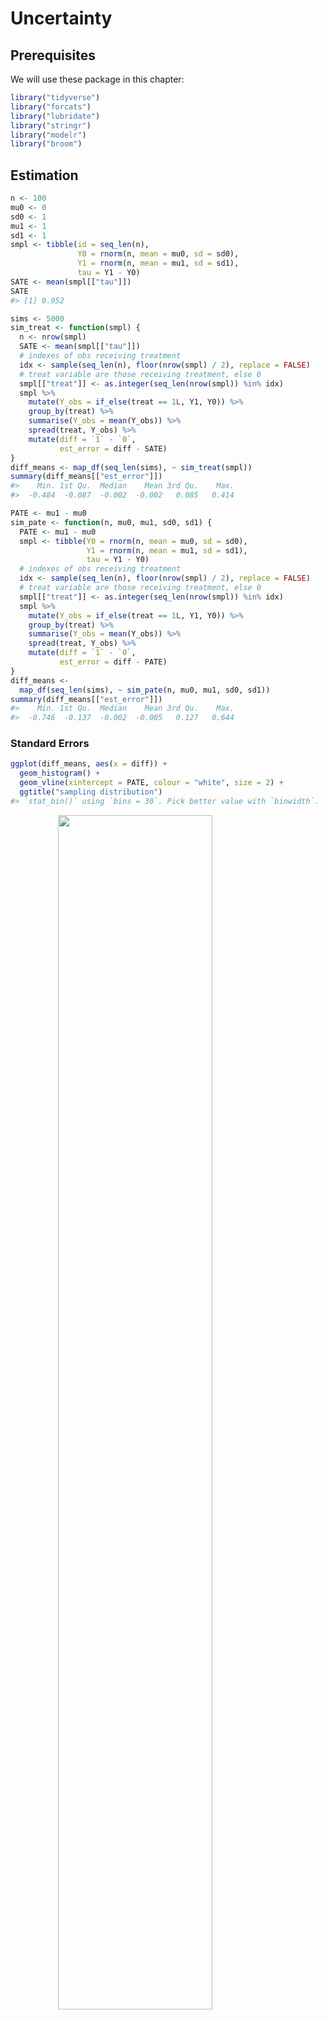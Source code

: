 
# Uncertainty


## Prerequisites

We will use these package in this chapter:

```r
library("tidyverse")
library("forcats")
library("lubridate")
library("stringr")
library("modelr")
library("broom")
```

## Estimation


```r
n <- 100
mu0 <- 0
sd0 <- 1
mu1 <- 1
sd1 <- 1
smpl <- tibble(id = seq_len(n),
               Y0 = rnorm(n, mean = mu0, sd = sd0),
               Y1 = rnorm(n, mean = mu1, sd = sd1),
               tau = Y1 - Y0)
SATE <- mean(smpl[["tau"]])
SATE
#> [1] 0.952
```


```r
sims <- 5000
sim_treat <- function(smpl) {
  n <- nrow(smpl)
  SATE <- mean(smpl[["tau"]])
  # indexes of obs receiving treatment
  idx <- sample(seq_len(n), floor(nrow(smpl) / 2), replace = FALSE)
  # treat variable are those receiving treatment, else 0
  smpl[["treat"]] <- as.integer(seq_len(nrow(smpl)) %in% idx)
  smpl %>%
    mutate(Y_obs = if_else(treat == 1L, Y1, Y0)) %>%
    group_by(treat) %>%
    summarise(Y_obs = mean(Y_obs)) %>%
    spread(treat, Y_obs) %>%
    mutate(diff = `1` - `0`,
           est_error = diff - SATE)
}
diff_means <- map_df(seq_len(sims), ~ sim_treat(smpl))
summary(diff_means[["est_error"]])
#>    Min. 1st Qu.  Median    Mean 3rd Qu.    Max. 
#>  -0.484  -0.087  -0.002  -0.002   0.085   0.414
```


```r
PATE <- mu1 - mu0
sim_pate <- function(n, mu0, mu1, sd0, sd1) {
  PATE <- mu1 - mu0
  smpl <- tibble(Y0 = rnorm(n, mean = mu0, sd = sd0),
                 Y1 = rnorm(n, mean = mu1, sd = sd1),
                 tau = Y1 - Y0)
  # indexes of obs receiving treatment
  idx <- sample(seq_len(n), floor(nrow(smpl) / 2), replace = FALSE)
  # treat variable are those receiving treatment, else 0
  smpl[["treat"]] <- as.integer(seq_len(nrow(smpl)) %in% idx)
  smpl %>%
    mutate(Y_obs = if_else(treat == 1L, Y1, Y0)) %>%
    group_by(treat) %>%
    summarise(Y_obs = mean(Y_obs)) %>%
    spread(treat, Y_obs) %>%
    mutate(diff = `1` - `0`,
           est_error = diff - PATE)
}
diff_means <-
  map_df(seq_len(sims), ~ sim_pate(n, mu0, mu1, sd0, sd1))
summary(diff_means[["est_error"]])
#>    Min. 1st Qu.  Median    Mean 3rd Qu.    Max. 
#>  -0.746  -0.137  -0.002  -0.005   0.127   0.644
```


### Standard Errors


```r
ggplot(diff_means, aes(x = diff)) +
  geom_histogram() +
  geom_vline(xintercept = PATE, colour = "white", size = 2) +
  ggtitle("sampling distribution")
#> `stat_bin()` using `bins = 30`. Pick better value with `binwidth`.
```

<img src="uncertainty_files/figure-html/unnamed-chunk-6-1.png" width="70%" style="display: block; margin: auto;" />

```r
sim_pate_se <- function(n, mu0, mu1, sd0, sd1) {
  PATE <- mu1 - mu0
  smpl <- tibble(Y0 = rnorm(n, mean = mu0, sd = sd0),
                 Y1 = rnorm(n, mean = mu1, sd = sd1),
                 tau = Y1 - Y0)
  # indexes of obs receiving treatment
  idx <- sample(seq_len(n), floor(nrow(smpl) / 2), replace = FALSE)
  # treat variable are those receiving treatment, else 0
  smpl[["treat"]] <- as.integer(seq_len(nrow(smpl)) %in% idx)
  smpl %>%
    mutate(Y_obs = if_else(treat == 1L, Y1, Y0)) %>%
    group_by(treat) %>%
    summarise(mean = mean(Y_obs), var = var(Y_obs),
              nobs = n()) %>%
    summarise(diff_mean = diff(mean),
              se = sqrt(sum(var / nobs)),
              est_error = diff_mean - PATE)
}
diff_means <-
  map_df(seq_len(sims), ~ sim_pate_se(n, mu0, mu1, sd0, sd1))
```

```r
summary(diff_means[["se"]])
#>    Min. 1st Qu.  Median    Mean 3rd Qu.    Max. 
#>   0.149   0.190   0.200   0.200   0.209   0.252
```


### Confidence Intervals


```r
sim_binom_ci <- function(size, prob =  p) {
}
```


### Margin of Error and Sample Size Calculation in Polls

Write a function to calculate the sample size needed for a given proportion.

```r
moe_pop_prop <- function(MoE) {
  tibble(p = seq(from = 0.01, to = 0.99, by = 0.01),
         n = 1.96 ^ 2 * p * (1 - p) / MoE ^ 2,
         MoE = MoE)
}
moe_pop_prop(0.01)
#> # A tibble: 99 x 3
#>       p     n   MoE
#>   <dbl> <dbl> <dbl>
#> 1  0.01   380  0.01
#> 2  0.02   753  0.01
#> 3  0.03  1118  0.01
#> 4  0.04  1475  0.01
#> 5  0.05  1825  0.01
#> 6  0.06  2167  0.01
#> # ... with 93 more rows
```
Then use [map_df](https://www.rdocumentation.org/packages/purrr/topics/map_df) to call this function for different margins of error, and return the entire thing as a data frame with columns: `n`, `p`, and `MoE`.

```r
MoE <- c(0.01, 0.03, 0.05)
props <- map_df(MoE, moe_pop_prop)
```
Since its a data frame, its easy to plot with [ggplot](https://www.rdocumentation.org/packages/ggplot2/topics/ggplot):

```r
ggplot(props, aes(x = p, y = n, colour = factor(MoE))) +
  geom_line() +
  labs(colour = "margin of error",
       x = "population proportion",
       y = "sample size") +
  theme(legend.position = "bottom")
```

<img src="uncertainty_files/figure-html/unnamed-chunk-12-1.png" width="70%" style="display: block; margin: auto;" />
[read_csv](https://www.rdocumentation.org/packages/readr/topics/read_csv) already recognizes the date columns, so we don't need to convert them.
The 2008 election was on Nov 11, 2008, so we'll store that in a variable.

```r
ELECTION_DATE <- ymd(20081104)
```
Load the final vote shares,

```r
data("pres08", package = "qss")
```
and polling data

```r
data("polls08", package = "qss")
```
We need to add an additional column to the `polls08` data frame which contains
the number of days until the election:

```r
polls08 <- polls08 %>%
  mutate(DaysToElection = as.integer(ELECTION_DATE - middate))
```
For each state calculate the mean of the latest polls,

```r
poll_pred <-
  polls08 %>%
  group_by(state) %>%
  # latest polls in the state
  filter(DaysToElection == min(DaysToElection)) %>%
  # take mean of latest polls and convert from 0-100 to 0-1
  summarise(Obama = mean(Obama) / 100)
# Add confidence itervals
# sample size
sample_size <- 1000
# confidence level
alpha <- 0.05
poll_pred <-
  poll_pred %>%
  mutate(se = sqrt(Obama * (1 - Obama) / sample_size),
         ci_lwr = Obama + qnorm(alpha / 2) * se,
         ci_upr = Obama + qnorm(1 - alpha / 2) * se)
# Add actual outcome
poll_pred <-
  left_join(poll_pred,
            select(pres08, state, actual = Obama),
            by = "state") %>%
  mutate(actual = actual / 100,
         covers = (ci_lwr <= actual) & (actual <= ci_upr))
poll_pred
#> # A tibble: 51 x 7
#>   state Obama     se ci_lwr ci_upr actual covers
#>   <chr> <dbl>  <dbl>  <dbl>  <dbl>  <dbl>  <lgl>
#> 1    AK 0.390 0.0154  0.360  0.420   0.38   TRUE
#> 2    AL 0.360 0.0152  0.330  0.390   0.39  FALSE
#> 3    AR 0.440 0.0157  0.409  0.471   0.39  FALSE
#> 4    AZ 0.465 0.0158  0.434  0.496   0.45   TRUE
#> 5    CA 0.600 0.0155  0.570  0.630   0.61   TRUE
#> 6    CO 0.520 0.0158  0.489  0.551   0.54   TRUE
#> # ... with 45 more rows
```

In the plot, color the point ranges by whether they include the election day outcome.

```r
ggplot(poll_pred, aes(x = actual, y = Obama,
                      ymin = ci_lwr, ymax = ci_upr,
                      colour = covers)) +
  geom_abline(intercept = 0, slope = 1, colour = "white", size = 2) +
  geom_pointrange() +
  scale_y_continuous("Poll prediction", limits = c(0, 1)) +
  scale_x_continuous("Obama's vote share", limits = c(0, 1)) +
  scale_colour_discrete("CI includes result?") +
  coord_fixed() +
  theme(legend.position = "bottom")
```

<img src="uncertainty_files/figure-html/unnamed-chunk-17-1.png" width="70%" style="display: block; margin: auto;" />

Proportion of polls with confidence intervals that include the election outcome?

```r
poll_pred %>%
  summarise(mean(covers))
#> # A tibble: 1 x 1
#>   `mean(covers)`
#>            <dbl>
#> 1          0.588
```


```r
poll_pred <-
  poll_pred %>%
  # calc bias
  mutate(bias = Obama - actual) %>%
  # bias corrected prediction, se, and CI
  mutate(Obama_bc = Obama - mean(bias),
         se_bc = sqrt(Obama_bc * (1 - Obama_bc) / sample_size),
         ci_lwr_bc = Obama_bc + qnorm(alpha / 2) * se_bc,
         ci_upr_bc = Obama_bc + qnorm(1 - alpha / 2) * se_bc,
         covers_bc = (ci_lwr_bc <= actual) & (actual <= ci_upr_bc))
poll_pred %>%
  summarise(mean(covers_bc))
#> # A tibble: 1 x 1
#>   `mean(covers_bc)`
#>               <dbl>
#> 1             0.765
```
### Analysis of Randomized Controlled Trials
Load the `STAR` data from the **qss** package,

```r
data("STAR", package = "qss")
```
Add meaningful labels to the `classtype` variable:

```r
STAR <- STAR %>%
  mutate(classtype = factor(classtype,
                            labels = c("small class", "regular class",
                                       "regular class with aid")))
```
Summarize scores by classroom type:

```r
classtype_means <-
  STAR %>%
  group_by(classtype) %>%
  summarise(g4reading = mean(g4reading, na.rm = TRUE))
```
Plot the distribution of scores by classroom type:

```r
classtypes_used <- c("small class", "regular class")
ggplot(filter(STAR,
              classtype %in% classtypes_used,
              !is.na(g4reading)),
       aes(x = g4reading, y = ..density..)) +
  geom_histogram(binwidth = 20) +
  geom_vline(data = filter(classtype_means, classtype %in% classtypes_used),
             mapping = aes(xintercept = g4reading),
             colour = "white", size = 2) +
  facet_grid(classtype ~ .) +
  labs(x = "Fourth grade reading score", y = "Density")
```

<img src="uncertainty_files/figure-html/unnamed-chunk-23-1.png" width="70%" style="display: block; margin: auto;" />

```r
alpha <- 0.05
star_estimates <-
  STAR %>%
  filter(!is.na(g4reading)) %>%
  group_by(classtype) %>%
  summarise(n = n(),
            est = mean(g4reading),
            se = sd(g4reading) / sqrt(n)) %>%
  mutate(lwr = est + qnorm(alpha / 2) * se,
         upr = est + qnorm(1 - alpha / 2) * se)
star_estimates
#> # A tibble: 3 x 6
#>                classtype     n   est    se   lwr   upr
#>                   <fctr> <int> <dbl> <dbl> <dbl> <dbl>
#> 1            small class   726   723  1.91   720   727
#> 2          regular class   836   720  1.84   716   723
#> 3 regular class with aid   791   721  1.86   717   724
```

```r
star_estimates %>%
  filter(classtype %in% c("small class", "regular class")) %>%
  # ensure that it is ordered small then regular
  arrange(desc(classtype)) %>%
  summarise(
    se = sqrt(sum(se ^ 2)),
    est = diff(est)
  ) %>%
  mutate(ci_lwr = est + qnorm(alpha / 2) * se,
         ci_up = est + qnorm(1 - alpha / 2) * se)
#> # A tibble: 1 x 4
#>      se   est ci_lwr ci_up
#>   <dbl> <dbl>  <dbl> <dbl>
#> 1  2.65   3.5   -1.7   8.7
```
Use we could use [spread](https://www.rdocumentation.org/packages/tidyr/topics/spread) and [gather](https://www.rdocumentation.org/packages/tidyr/topics/gather):

```r
star_ate <-
  star_estimates %>%
  filter(classtype %in% c("small class", "regular class")) %>%
  mutate(classtype = fct_recode(factor(classtype),
                                "small" = "small class",
                                "regular" = "regular class")) %>%
  select(classtype, est, se) %>%
  gather(stat, value, -classtype) %>%
  unite(variable, stat, classtype)  %>%
  spread(variable, value) %>%
  mutate(ate_est = est_small - est_regular,
         ate_se = sqrt(se_small ^ 2 + se_regular ^ 2),
         ci_lwr = ate_est + qnorm(alpha / 2) * ate_se,
         ci_upr = ate_est + qnorm(1 - alpha / 2) * ate_se)
star_ate
#> # A tibble: 1 x 8
#>   est_regular est_small se_regular se_small ate_est ate_se ci_lwr ci_upr
#>         <dbl>     <dbl>      <dbl>    <dbl>   <dbl>  <dbl>  <dbl>  <dbl>
#> 1         720       723       1.84     1.91     3.5   2.65   -1.7    8.7
```
### Analysis Based on Student's t-Distribution
Use [filter](https://www.rdocumentation.org/packages/dplyr/topics/filter) to subset.

```r
t.test(filter(STAR, classtype == "small class")$g4reading,
       filter(STAR, classtype == "regular class")$g4reading)
#> 
#> 	Welch Two Sample t-test
#> 
#> data:  filter(STAR, classtype == "small class")$g4reading and filter(STAR, classtype == "regular class")$g4reading
#> t = 1, df = 2000, p-value = 0.2
#> alternative hypothesis: true difference in means is not equal to 0
#> 95 percent confidence interval:
#>  -1.70  8.71
#> sample estimates:
#> mean of x mean of y 
#>       723       720
```
The function [t.test](https://www.rdocumentation.org/packages/stat/topics/t.test) can also take a formula as its first parameter.

```r
t.test(g4reading ~ classtype,
       data = filter(STAR, classtype %in% c("small class", "regular class")))
#> 
#> 	Welch Two Sample t-test
#> 
#> data:  g4reading by classtype
#> t = 1, df = 2000, p-value = 0.2
#> alternative hypothesis: true difference in means is not equal to 0
#> 95 percent confidence interval:
#>  -1.70  8.71
#> sample estimates:
#>   mean in group small class mean in group regular class 
#>                         723                         720
```
## Hypothesis Testing
### Tea-Testing Experiment

```r
# Number of cups of tea
cups <- 4
# Number guessed correctly
k <- c(0, seq_len(cups))
true <-  tibble(correct = k * 2,
                n = choose(cups, k) * choose(cups, cups - k)) %>%
  mutate(prob = n / sum(n))
true
#> # A tibble: 5 x 3
#>   correct     n   prob
#>     <dbl> <dbl>  <dbl>
#> 1       0     1 0.0143
#> 2       2    16 0.2286
#> 3       4    36 0.5143
#> 4       6    16 0.2286
#> 5       8     1 0.0143
```

```r
sims <- 1000
guess <- tibble(guess = c("M", "T", "T", "M", "M", "T", "T", "M"))
randomize_tea <- function(df) {
  # randomize the order of teas
  assignment <- sample_frac(df, 1) %>%
    rename(actual = guess)
  bind_cols(df, assignment) %>%
    summarise(correct = sum(guess == actual))
}
approx <-
  map_df(seq_len(sims), ~ randomize_tea(guess)) %>%
  count(correct) %>%
  mutate(prob = n / sum(n))
left_join(select(approx, correct, prob_sim = prob),
          select(true, correct, prob_exact = prob),
          by = "correct") %>%
  mutate(diff = prob_sim - prob_exact)
#> # A tibble: 5 x 4
#>   correct prob_sim prob_exact      diff
#>     <dbl>    <dbl>      <dbl>     <dbl>
#> 1       0    0.020     0.0143  0.005714
#> 2       2    0.229     0.2286  0.000429
#> 3       4    0.492     0.5143 -0.022286
#> 4       6    0.246     0.2286  0.017429
#> 5       8    0.013     0.0143 -0.001286
```
### The General Framework
The test functions like [fisher.test](https://www.rdocumentation.org/packages/stat/topics/fisher.test) do not work particularly well with data frames, and expect vectors or matrices as input, so tidyverse functions are less directly applicable

```r
# all guesses correct
x <- tribble(~Guess, ~Truth, ~Number,
             "Milk", "Milk", 4L,
             "Milk", "Tea", 0L,
             "Tea", "Milk", 0L,
             "Tea", "Tea", 4L)
x
#> # A tibble: 4 x 3
#>   Guess Truth Number
#>   <chr> <chr>  <int>
#> 1  Milk  Milk      4
#> 2  Milk   Tea      0
#> 3   Tea  Milk      0
#> 4   Tea   Tea      4
# 6 correct guesses
y <- x %>%
  mutate(Number = c(3L, 1L, 1L, 3L))
y
#> # A tibble: 4 x 3
#>   Guess Truth Number
#>   <chr> <chr>  <int>
#> 1  Milk  Milk      3
#> 2  Milk   Tea      1
#> 3   Tea  Milk      1
#> 4   Tea   Tea      3
# Turn into a 2x2 table for fisher.test
select(spread(x, Truth, Number), -Guess)
#> # A tibble: 2 x 2
#>    Milk   Tea
#> * <int> <int>
#> 1     4     0
#> 2     0     4
# Use spread to make it a 2 x 2 table
fisher.test(select(spread(x, Truth, Number), -Guess),
            alternative = "greater")
#> 
#> 	Fisher's Exact Test for Count Data
#> 
#> data:  select(spread(x, Truth, Number), -Guess)
#> p-value = 0.01
#> alternative hypothesis: true odds ratio is greater than 1
#> 95 percent confidence interval:
#>    2 Inf
#> sample estimates:
#> odds ratio 
#>        Inf
fisher.test(select(spread(y, Truth, Number), -Guess))
#> 
#> 	Fisher's Exact Test for Count Data
#> 
#> data:  select(spread(y, Truth, Number), -Guess)
#> p-value = 0.5
#> alternative hypothesis: true odds ratio is not equal to 1
#> 95 percent confidence interval:
#>    0.212 621.934
#> sample estimates:
#> odds ratio 
#>       6.41
```
### One-Sample Tests

```r
n <- 1018
x.bar <- 550 / n
se <- sqrt(0.5 * 0.5 / n) # standard deviation of sampling distribution
## upper red area in the figure
upper <- pnorm(x.bar, mean = 0.5, sd = se, lower.tail = FALSE)
## lower red area in the figure; identical to the upper area
lower <- pnorm(0.5 - (x.bar - 0.5), mean = 0.5, sd = se)
## two-side p-value
upper + lower
#> [1] 0.0102
2 * upper
#> [1] 0.0102
## one-sided p-value
upper
#> [1] 0.00508
z.score <- (x.bar - 0.5) / se
z.score
#> [1] 2.57
pnorm(z.score, lower.tail = FALSE) # one-sided p-value
#> [1] 0.00508
2 * pnorm(z.score, lower.tail = FALSE) # two-sided p-value
#> [1] 0.0102
# 99% confidence interval contains 0.5
c(x.bar - qnorm(0.995) * se, x.bar + qnorm(0.995) * se)
#> [1] 0.500 0.581
# 95% confidence interval does not contain 0.5
c(x.bar - qnorm(0.975) * se, x.bar + qnorm(0.975) * se)
#> [1] 0.510 0.571
# no continuity correction to get the same p-value as above
prop.test(550, n = n, p = 0.5, correct = FALSE)
#> 
#> 	1-sample proportions test without continuity correction
#> 
#> data:  550 out of n, null probability 0.5
#> X-squared = 7, df = 1, p-value = 0.01
#> alternative hypothesis: true p is not equal to 0.5
#> 95 percent confidence interval:
#>  0.510 0.571
#> sample estimates:
#>    p 
#> 0.54
# with continuity correction
prop.test(550, n = n, p = 0.5)
#> 
#> 	1-sample proportions test with continuity correction
#> 
#> data:  550 out of n, null probability 0.5
#> X-squared = 6, df = 1, p-value = 0.01
#> alternative hypothesis: true p is not equal to 0.5
#> 95 percent confidence interval:
#>  0.509 0.571
#> sample estimates:
#>    p 
#> 0.54
prop.test(550, n = n, p = 0.5, conf.level = 0.99)
#> 
#> 	1-sample proportions test with continuity correction
#> 
#> data:  550 out of n, null probability 0.5
#> X-squared = 6, df = 1, p-value = 0.01
#> alternative hypothesis: true p is not equal to 0.5
#> 99 percent confidence interval:
#>  0.499 0.581
#> sample estimates:
#>    p 
#> 0.54
```

```r
# two-sided one-sample t-test
t.test(STAR$g4reading, mu = 710)
#> 
#> 	One Sample t-test
#> 
#> data:  STAR$g4reading
#> t = 10, df = 2000, p-value <2e-16
#> alternative hypothesis: true mean is not equal to 710
#> 95 percent confidence interval:
#>  719 723
#> sample estimates:
#> mean of x 
#>       721
```
### Two-sample tests
The ATE estimates are stored in a data frame, `star_ate`. Note that the [dplyr](https://cran.r-project.org/package=dplyr) function [transmute](https://www.rdocumentation.org/packages/dplyr/topics/transmute) is like `mutate`, but only returns the variables specified in the function.

```r
star_ate %>%
  transmute(p_value_1sided = pnorm(-abs(ate_est),
                                   mean = 0, sd = ate_se),
            p_value_2sided = 2 * pnorm(-abs(ate_est), mean = 0,
                                   sd = ate_se))
#> # A tibble: 1 x 2
#>   p_value_1sided p_value_2sided
#>            <dbl>          <dbl>
#> 1         0.0935          0.187
```

```r
t.test(g4reading ~ classtype,
  data = filter(STAR, classtype %in% c("small class", "regular class")))
#> 
#> 	Welch Two Sample t-test
#> 
#> data:  g4reading by classtype
#> t = 1, df = 2000, p-value = 0.2
#> alternative hypothesis: true difference in means is not equal to 0
#> 95 percent confidence interval:
#>  -1.70  8.71
#> sample estimates:
#>   mean in group small class mean in group regular class 
#>                         723                         720
```
or

```r
t.test(filter(STAR, classtype == "small class")$g4reading,
       filter(STAR, classtype == "regular class")$g4reading)
#> 
#> 	Welch Two Sample t-test
#> 
#> data:  filter(STAR, classtype == "small class")$g4reading and filter(STAR, classtype == "regular class")$g4reading
#> t = 1, df = 2000, p-value = 0.2
#> alternative hypothesis: true difference in means is not equal to 0
#> 95 percent confidence interval:
#>  -1.70  8.71
#> sample estimates:
#> mean of x mean of y 
#>       723       720
```

```r
data("resume", package = "qss")
x <- resume %>%
  count(race, call) %>%
  spread(call, n) %>%
  ungroup()
x
#> # A tibble: 2 x 3
#>    race   `0`   `1`
#> * <chr> <int> <int>
#> 1 black  2278   157
#> 2 white  2200   235
prop.test(as.matrix(select(x, -race)), alternative = "greater")
#> 
#> 	2-sample test for equality of proportions with continuity
#> 	correction
#> 
#> data:  as.matrix(select(x, -race))
#> X-squared = 20, df = 1, p-value = 2e-05
#> alternative hypothesis: greater
#> 95 percent confidence interval:
#>  0.0188 1.0000
#> sample estimates:
#> prop 1 prop 2 
#>  0.936  0.903
```
**tidyverse:**

```r
## sample size
n0 <- sum(resume$race == "black")
n1 <- sum(resume$race == "white")
## sample proportions
p <- mean(resume$call) # overall
p0 <- mean(filter(resume, race == "black")$call)
p1 <- mean(filter(resume, race == "white")$call)
## point estimate
est <- p1 - p0
est
#> [1] 0.032
## standard error
se <- sqrt(p * (1 - p) * (1 / n0 + 1 / n1))
se
#> [1] 0.0078
# z statistic
zstat <- est / se
zstat
#> [1] 4.11
# one sided p value
pnorm(-abs(zstat))
#> [1] 1.99e-05
```
The only thing that changed is using [filter](https://www.rdocumentation.org/packages/dplyr/topics/filter) for selecting the groups.


### Power Analysis

```r
# set the parameters
n <- 250
p.star <- 0.48 # data generating process
p <- 0.5 # null value
alpha <- 0.05
# critical value
cr.value <- qnorm(1 - alpha / 2)
# standard errors under the hypothetical data generating process
se.star <- sqrt(p.star * (1 - p.star) / n)
# standard error under the null
se <- sqrt(p * (1 - p) / n)
# power
pnorm(p - cr.value * se, mean = p.star, sd = se.star) +
    pnorm(p + cr.value * se, mean = p.star, sd = se.star, lower.tail = FALSE)
# parameters
n1 <- 500
n0 <- 500
p1.star <- 0.05
p0.star <- 0.1
# overall call back rate as a weighted average
p <- (n1 * p1.star + n0 * p0.star) / (n1 + n0)
# standard error under the null
se <- sqrt(p * (1 - p) * (1 / n1 + 1 / n0))
## standard error under the hypothetical data generating process
se.star <- sqrt(p1.star * (1 - p1.star) / n1 + p0.star * (1 - p0.star) / n0)
pnorm(-cr.value * se, mean = p1.star - p0.star, sd = se.star) +
    pnorm(cr.value * se, mean = p1.star - p0.star, sd = se.star,
          lower.tail = FALSE)
power.prop.test(n = 500, p1 = 0.05, p2 = 0.1, sig.level = 0.05)
power.prop.test(p1 = 0.05, p2 = 0.1, sig.level = 0.05, power = 0.9)
power.t.test(n = 100, delta = 0.25, sd = 1, type = "one.sample")
power.t.test(power = 0.9, delta = 0.25, sd = 1, type = "one.sample")
power.t.test(delta = 0.25, sd = 1, type = "two.sample",
             alternative = "one.sided", power = 0.9)
```
## Linear Regression Model with Uncertainty
### Linear Regression as a Generative Model
Load the minimum wage date included with the **qss** package:

```r
data("minwage", package = "qss")
```

```r
minwage <- mutate(minwage,
                  fullPropBefore = fullBefore / (fullBefore + partBefore),
                  fullPropAfter = fullAfter / (fullAfter + partAfter),
                  NJ = as.integer(location == "PA"))
```

```r
fit_minwage <- lm(fullPropAfter ~ -1 + NJ + fullPropBefore +
                    wageBefore + chain, data = minwage)
fit_minwage
#> 
#> Call:
#> lm(formula = fullPropAfter ~ -1 + NJ + fullPropBefore + wageBefore + 
#>     chain, data = minwage)
#> 
#> Coefficients:
#>              NJ   fullPropBefore       wageBefore  chainburgerking  
#>         -0.0542           0.1688           0.0813          -0.0614  
#>        chainkfc        chainroys      chainwendys  
#>         -0.0966          -0.1522          -0.1659
fit_minwage1 <- lm(fullPropAfter ~ NJ + fullPropBefore +
                     wageBefore + chain, data = minwage)
fit_minwage1
#> 
#> Call:
#> lm(formula = fullPropAfter ~ NJ + fullPropBefore + wageBefore + 
#>     chain, data = minwage)
#> 
#> Coefficients:
#>    (Intercept)              NJ  fullPropBefore      wageBefore  
#>        -0.0614         -0.0542          0.1688          0.0813  
#>       chainkfc       chainroys     chainwendys  
#>        -0.0352         -0.0908         -0.1045
gather_predictions(slice(minwage, 1), fit_minwage, fit_minwage1) %>%
  select(model, pred)
#> # A tibble: 2 x 2
#>          model  pred
#>          <chr> <dbl>
#> 1  fit_minwage 0.271
#> 2 fit_minwage1 0.271
```
### Inference about coefficients
Use the [tidy](https://www.rdocumentation.org/packages/broom/topics/tidy) function to return the coefficients, including confidence intervals, as a data frame:

```r
data("women", package = "qss")
fit_women <- lm(water ~ reserved, data = women)
summary(fit_women)
#> 
#> Call:
#> lm(formula = water ~ reserved, data = women)
#> 
#> Residuals:
#>    Min     1Q Median     3Q    Max 
#> -23.99 -14.74  -7.86   2.26 316.01 
#> 
#> Coefficients:
#>             Estimate Std. Error t value Pr(>|t|)    
#> (Intercept)    14.74       2.29    6.45  4.2e-10 ***
#> reserved        9.25       3.95    2.34     0.02 *  
#> ---
#> Signif. codes:  0 '***' 0.001 '**' 0.01 '*' 0.05 '.' 0.1 ' ' 1
#> 
#> Residual standard error: 33.4 on 320 degrees of freedom
#> Multiple R-squared:  0.0169,	Adjusted R-squared:  0.0138 
#> F-statistic: 5.49 on 1 and 320 DF,  p-value: 0.0197
tidy(fit_women)
#>          term estimate std.error statistic  p.value
#> 1 (Intercept)    14.74      2.29      6.45 4.22e-10
#> 2    reserved     9.25      3.95      2.34 1.97e-02
```
You need to set `conf.int = TRUE` for [tidy](https://www.rdocumentation.org/packages/broom/topics/tidy.lm) to include the confidence interval:

```r
summary(fit_minwage)
#> 
#> Call:
#> lm(formula = fullPropAfter ~ -1 + NJ + fullPropBefore + wageBefore + 
#>     chain, data = minwage)
#> 
#> Residuals:
#>     Min      1Q  Median      3Q     Max 
#> -0.4862 -0.1813 -0.0281  0.1513  0.7509 
#> 
#> Coefficients:
#>                 Estimate Std. Error t value Pr(>|t|)   
#> NJ               -0.0542     0.0332   -1.63   0.1034   
#> fullPropBefore    0.1688     0.0566    2.98   0.0031 **
#> wageBefore        0.0813     0.0389    2.09   0.0374 * 
#> chainburgerking  -0.0614     0.1755   -0.35   0.7266   
#> chainkfc         -0.0966     0.1793   -0.54   0.5904   
#> chainroys        -0.1522     0.1832   -0.83   0.4066   
#> chainwendys      -0.1659     0.1853   -0.90   0.3711   
#> ---
#> Signif. codes:  0 '***' 0.001 '**' 0.01 '*' 0.05 '.' 0.1 ' ' 1
#> 
#> Residual standard error: 0.244 on 351 degrees of freedom
#> Multiple R-squared:  0.635,	Adjusted R-squared:  0.628 
#> F-statistic: 87.2 on 7 and 351 DF,  p-value: <2e-16
tidy(fit_minwage, conf.int = TRUE)
#>              term estimate std.error statistic p.value conf.low conf.high
#> 1              NJ  -0.0542    0.0332    -1.633 0.10343 -0.11953    0.0111
#> 2  fullPropBefore   0.1688    0.0566     2.981 0.00307  0.05744    0.2801
#> 3      wageBefore   0.0813    0.0389     2.090 0.03737  0.00478    0.1579
#> 4 chainburgerking  -0.0614    0.1755    -0.350 0.72657 -0.40648    0.2837
#> 5        chainkfc  -0.0966    0.1793    -0.539 0.59044 -0.44919    0.2560
#> 6       chainroys  -0.1522    0.1832    -0.831 0.40664 -0.51238    0.2080
#> 7     chainwendys  -0.1659    0.1853    -0.895 0.37115 -0.53031    0.1985
```
### Inference about predictions

```r
data("MPs", package = "qss")
MPs_labour <- filter(MPs, party == "labour")
MPs_tory <- filter(MPs, party == "tory")
labour_fit1 <- lm(ln.net ~ margin, data = filter(MPs_labour, margin < 0))
labour_fit2 <- lm(ln.net ~ margin, data = filter(MPs_labour, margin > 0))
tory_fit1 <- lm(ln.net ~ margin, data = filter(MPs_tory, margin < 0))
tory_fit2 <- lm(ln.net ~ margin, data = filter(MPs_tory, margin > 0))
```
Predictions at the threshold.
The [broom](https://cran.r-project.org/package=broom) function [augment](https://www.rdocumentation.org/packages/broom/topics/augment) will return prediction fitted values and standard errors for each value, but not the confidence intervals themselves (we'd have to multiply the correct t-distribution with degrees of freedom.)
So instead, we'll directly use the [predict](https://www.rdocumentation.org/packages/stats/topics/predict.lm) function:

```r
tory_y0 <-
  predict(tory_fit1, interval = "confidence",
          newdata = tibble(margin = 0)) %>% as_tibble()
tory_y0
#> # A tibble: 1 x 3
#>     fit   lwr   upr
#>   <dbl> <dbl> <dbl>
#> 1  12.5  12.1    13
tory_y1 <-
  predict(tory_fit2, interval = "confidence",
          newdata = tibble(margin = 0)) %>% as_tibble()
tory_y1
#> # A tibble: 1 x 3
#>     fit   lwr   upr
#>   <dbl> <dbl> <dbl>
#> 1  13.2  12.8  13.6
```
Alternatively, using `augment` (and assuming a normal distribution since the number of observations is so large its not worth worrying about the t-distribution):

```r
tory_y0 <-
  augment(tory_fit1, newdata = tibble(margin = 0)) %>%
  mutate(lwr = .fitted + qnorm(0.025) * .se.fit,
         upr = .fitted + qnorm(0.975) * .se.fit)
tory_y0
#>   margin .fitted .se.fit  lwr upr
#> 1      0    12.5   0.214 12.1  13
tory_y1 <-
  augment(tory_fit2, newdata = tibble(margin = 0)) %>%
  mutate(lwr = .fitted + qnorm(0.025) * .se.fit,
         upr = .fitted + qnorm(0.975) * .se.fit)
tory_y1
#>   margin .fitted .se.fit  lwr  upr
#> 1      0    13.2   0.192 12.8 13.6
```

```r
y1_range <- data_grid(filter(MPs_tory, margin <= 0), margin)
tory_y0 <- augment(tory_fit1, newdata = y1_range)
y2_range <- data_grid(filter(MPs_tory, margin >= 0), margin)
tory_y1 <- augment(tory_fit2, newdata = y2_range)
```

```r
ggplot() +
  geom_ref_line(v = 0) +
  geom_point(aes(y = ln.net, x = margin), data = MPs_tory) +
  # plot losers
  geom_ribbon(aes(x = margin,
                  ymin = .fitted + qnorm(0.025) * .se.fit,
                  ymax = .fitted + qnorm(0.975) * .se.fit),
              data = tory_y0, alpha = 0.3) +
  geom_line(aes(x = margin, y = .fitted), data = tory_y0) +
  # plot winners
  geom_ribbon(aes(x = margin,
                  ymin = .fitted + qnorm(0.025) * .se.fit,
                  ymax = .fitted + qnorm(0.975) * .se.fit),
              data = tory_y1, alpha = 0.3) +
  geom_line(aes(x = margin, y = .fitted), data = tory_y1) +
  labs(x = "Margin of vitory", y = "log net wealth")
```

<img src="uncertainty_files/figure-html/unnamed-chunk-49-1.png" width="70%" style="display: block; margin: auto;" />

```r
tory_y1 <- augment(tory_fit1, newdata = tibble(margin = 0))
tory_y1
#>   margin .fitted .se.fit
#> 1      0    12.5   0.214
tory_y0 <- augment(tory_fit2, newdata = tibble(margin = 0))
tory_y0
#>   margin .fitted .se.fit
#> 1      0    13.2   0.192
summary(tory_fit1)
#> 
#> Call:
#> lm(formula = ln.net ~ margin, data = filter(MPs_tory, margin < 
#>     0))
#> 
#> Residuals:
#>    Min     1Q Median     3Q    Max 
#> -5.320 -0.472 -0.035  0.663  3.580 
#> 
#> Coefficients:
#>             Estimate Std. Error t value Pr(>|t|)    
#> (Intercept)   12.538      0.214   58.54   <2e-16 ***
#> margin         1.491      1.291    1.15     0.25    
#> ---
#> Signif. codes:  0 '***' 0.001 '**' 0.01 '*' 0.05 '.' 0.1 ' ' 1
#> 
#> Residual standard error: 1.43 on 119 degrees of freedom
#> Multiple R-squared:  0.0111,	Adjusted R-squared:  0.00277 
#> F-statistic: 1.33 on 1 and 119 DF,  p-value: 0.251
summary(tory_fit2)
#> 
#> Call:
#> lm(formula = ln.net ~ margin, data = filter(MPs_tory, margin > 
#>     0))
#> 
#> Residuals:
#>    Min     1Q Median     3Q    Max 
#> -3.858 -0.877  0.001  0.830  3.126 
#> 
#> Coefficients:
#>             Estimate Std. Error t value Pr(>|t|)    
#> (Intercept)   13.188      0.192   68.69   <2e-16 ***
#> margin        -0.728      1.982   -0.37     0.71    
#> ---
#> Signif. codes:  0 '***' 0.001 '**' 0.01 '*' 0.05 '.' 0.1 ' ' 1
#> 
#> Residual standard error: 1.29 on 100 degrees of freedom
#> Multiple R-squared:  0.00135,	Adjusted R-squared:  -0.00864 
#> F-statistic: 0.135 on 1 and 100 DF,  p-value: 0.714
```
Since we aren't doing anything more with these values, there isn't much benefit in keeping them in data frames.
I just adjust the names to be consistent with earlier code.

```r
# standard error
se_diff <- sqrt(tory_y0$.se.fit ^ 2 + tory_y1$.se.fit ^ 2)
se_diff
#> [1] 0.288
## point estimate
diff_est <- tory_y1$.fitted - tory_y0$.fitted
diff_est
#> [1] -0.65
## confidence interval
CI <- c(diff_est - se_diff * qnorm(0.975),
        diff_est + se_diff * qnorm(0.975))
CI
#> [1] -1.2134 -0.0859
## hypothesis test
z.score <- diff_est / se_diff
p.value <- 2 * pnorm(abs(z.score), lower.tail = FALSE) # two-sided p-value
p.value
#> [1] 0.0239
```
